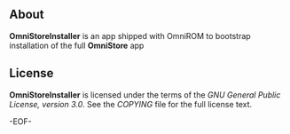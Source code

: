 About
-----

**OmniStoreInstaller** is an app shipped with OmniROM to bootstrap
installation of the full **OmniStore** app



License
-------

**OmniStoreInstaller** is licensed under the terms of the *GNU General Public License,
version 3.0*. See the *COPYING* file for the full license text.


-EOF-
